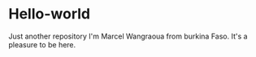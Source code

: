 # Hello-world
Just another repository
I'm Marcel Wangraoua from burkina Faso.
It's a pleasure to be here.

